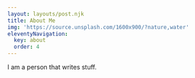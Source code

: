 ```yaml
---
layout: layouts/post.njk
title: About Me
img: 'https://source.unsplash.com/1600x900/?nature,water'
eleventyNavigation:
  key: about
  order: 4
---
```


I am a person that writes stuff.
